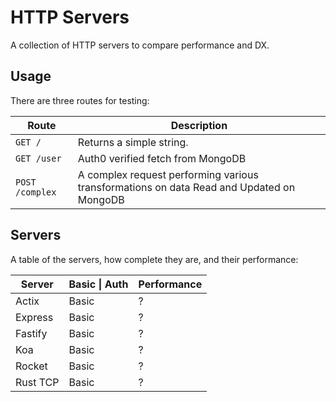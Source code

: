 # HTTP Servers

A collection of HTTP servers to compare performance and DX.

## Usage

There are three routes for testing:

| Route           | Description                                                                              |
| --------------- | ---------------------------------------------------------------------------------------- |
| `GET /`         | Returns a simple string.                                                                 |
| `GET /user`     | Auth0 verified fetch from MongoDB                                                        |
| `POST /complex` | A complex request performing various transformations on data Read and Updated on MongoDB |

## Servers

A table of the servers, how complete they are, and their performance:

| Server   | Basic \| Auth | Performance |
| -------- | ------------- | ----------- |
| Actix    | Basic         | ?           |
| Express  | Basic         | ?           |
| Fastify  | Basic         | ?           |
| Koa      | Basic         | ?           |
| Rocket   | Basic         | ?           |
| Rust TCP | Basic         | ?           |
